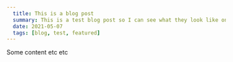 ```yaml
---
  title: This is a blog post
  summary: This is a test blog post so I can see what they look like on the page. 
  date: 2021-05-07
  tags: [blog, test, featured]
---
```


Some content etc etc